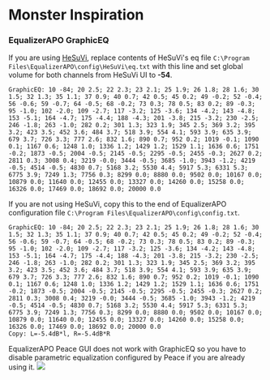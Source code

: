 # Monster Inspiration
### EqualizerAPO GraphicEQ
If you are using [HeSuVi](https://sourceforge.net/projects/hesuvi/), replace contents of HeSuVi's eq file `C:\Program Files\EqualizerAPO\config\HeSuVi\eq.txt` with this line and set global volume for both channels from HeSuVi UI to **-54**.
```
GraphicEQ: 10 -84; 20 2.5; 22 2.3; 23 2.1; 25 1.9; 26 1.8; 28 1.6; 30 1.5; 32 1.3; 35 1.1; 37 0.9; 40 0.7; 42 0.5; 45 0.2; 49 -0.2; 52 -0.4; 56 -0.6; 59 -0.7; 64 -0.5; 68 -0.2; 73 0.3; 78 0.5; 83 0.2; 89 -0.3; 95 -1.0; 102 -2.0; 109 -2.7; 117 -3.2; 125 -3.6; 134 -4.2; 143 -4.8; 153 -5.1; 164 -4.7; 175 -4.4; 188 -4.3; 201 -3.8; 215 -3.2; 230 -2.5; 246 -1.8; 263 -1.0; 282 0.2; 301 1.3; 323 1.9; 345 2.5; 369 3.2; 395 3.2; 423 3.5; 452 3.6; 484 3.7; 518 3.9; 554 4.1; 593 3.9; 635 3.9; 679 3.7; 726 3.3; 777 2.6; 832 1.6; 890 0.7; 952 0.2; 1019 -0.1; 1090 0.1; 1167 0.6; 1248 1.0; 1336 1.2; 1429 1.2; 1529 1.1; 1636 0.6; 1751 -0.2; 1873 -0.5; 2004 -0.5; 2145 -0.5; 2295 -0.5; 2455 -0.3; 2627 0.2; 2811 0.3; 3008 0.4; 3219 -0.0; 3444 -0.5; 3685 -1.0; 3943 -1.2; 4219 -0.5; 4514 -0.5; 4830 0.7; 5168 3.2; 5530 4.4; 5917 5.3; 6331 5.3; 6775 3.9; 7249 1.3; 7756 0.3; 8299 0.0; 8880 0.0; 9502 0.0; 10167 0.0; 10879 0.0; 11640 0.0; 12455 0.0; 13327 0.0; 14260 0.0; 15258 0.0; 16326 0.0; 17469 0.0; 18692 0.0; 20000 0.0
```
If you are not using HeSuVi, copy this to the end of EqualizerAPO configuration file `C:\Program Files\EqualizerAPO\config\config.txt`.
```
GraphicEQ: 10 -84; 20 2.5; 22 2.3; 23 2.1; 25 1.9; 26 1.8; 28 1.6; 30 1.5; 32 1.3; 35 1.1; 37 0.9; 40 0.7; 42 0.5; 45 0.2; 49 -0.2; 52 -0.4; 56 -0.6; 59 -0.7; 64 -0.5; 68 -0.2; 73 0.3; 78 0.5; 83 0.2; 89 -0.3; 95 -1.0; 102 -2.0; 109 -2.7; 117 -3.2; 125 -3.6; 134 -4.2; 143 -4.8; 153 -5.1; 164 -4.7; 175 -4.4; 188 -4.3; 201 -3.8; 215 -3.2; 230 -2.5; 246 -1.8; 263 -1.0; 282 0.2; 301 1.3; 323 1.9; 345 2.5; 369 3.2; 395 3.2; 423 3.5; 452 3.6; 484 3.7; 518 3.9; 554 4.1; 593 3.9; 635 3.9; 679 3.7; 726 3.3; 777 2.6; 832 1.6; 890 0.7; 952 0.2; 1019 -0.1; 1090 0.1; 1167 0.6; 1248 1.0; 1336 1.2; 1429 1.2; 1529 1.1; 1636 0.6; 1751 -0.2; 1873 -0.5; 2004 -0.5; 2145 -0.5; 2295 -0.5; 2455 -0.3; 2627 0.2; 2811 0.3; 3008 0.4; 3219 -0.0; 3444 -0.5; 3685 -1.0; 3943 -1.2; 4219 -0.5; 4514 -0.5; 4830 0.7; 5168 3.2; 5530 4.4; 5917 5.3; 6331 5.3; 6775 3.9; 7249 1.3; 7756 0.3; 8299 0.0; 8880 0.0; 9502 0.0; 10167 0.0; 10879 0.0; 11640 0.0; 12455 0.0; 13327 0.0; 14260 0.0; 15258 0.0; 16326 0.0; 17469 0.0; 18692 0.0; 20000 0.0
Copy: L=-5.4dB*l, R=-5.4dB*R
```
EqualizerAPO Peace GUI does not work with GraphicEQ so you have to disable parametric equalization configured by Peace if you are already using it.
![](https://raw.githubusercontent.com/jaakkopasanen/AutoEq/master/results/Sonoma%20Model%20One/innerfidelity/onear/Monster%20Inspiration/Monster%20Inspiration.png)
